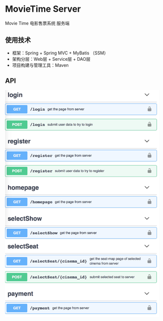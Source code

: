 # MovieTime Server

Movie Time 电影售票系统 服务端

## 使用技术
- 框架：Spring + Spring MVC + MyBatis （SSM）
- 架构分层：Web层 + Service层 + DAO层
- 项目构建与管理工具：Maven

## API

![img](images/api.png)